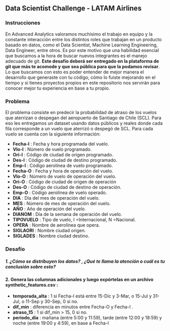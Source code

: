 ## Data Scientist Challenge - LATAM Airlines
### Instrucciones
En Advanced Analytics valoramos muchísimo el trabajo en equipo y la constante interacción entre los distintos roles que trabajan en
un producto basado en datos, como el Data Scientist, Machine Learning Engineering, Data Engineer, entre otros. Es por este motivo
que una habilidad esencial que buscamos a la hora de buscar nuevos integrantes es el manejo adecuado de git. **Este desafío
deberá ser entregado en la plataforma de git que más te acomode y que sea pública para que la podamos revisar**. Lo que
buscamos con esto es poder entender de mejor manera el desarrollo que generaste con tu código, cómo lo fuiste mejorando en el
tiempo y si tienes proyectos propios en este repositorio nos servirán para conocer mejor tu experiencia en base a tu propio.

### Problema

El problema consiste en predecir la probabilidad de atraso de los vuelos que aterrizan o despegan del aeropuerto de Santiago de
Chile (SCL). Para eso les entregamos un dataset usando datos públicos y reales donde cada fila corresponde a un vuelo que
aterrizó o despegó de SCL. Para cada vuelo se cuenta con la siguiente información:

* **Fecha-I** : Fecha y hora programada del vuelo.
* **Vlo-I** : Número de vuelo programado.
* **Ori-I** : Código de ciudad de origen programado.
* **Des-I** : Código de ciudad de destino programado.
* **Emp-I** : Código aerolínea de vuelo programado.
* **Fecha-O** : Fecha y hora de operación del vuelo.
* **Vlo-O** : Número de vuelo de operación del vuelo.
* **Ori-O** : Código de ciudad de origen de operación
* **Des-O** : Código de ciudad de destino de operación.
* **Emp-O** : Código aerolínea de vuelo operado.
* **DIA** : Día del mes de operación del vuelo.
* **MES** : Número de mes de operación del vuelo.
* **AÑO** : Año de operación del vuelo.
* **DIANOM** : Día de la semana de operación del vuelo.
* **TIPOVUELO** : Tipo de vuelo, I =Internacional, N =Nacional.
* **OPERA** : Nombre de aerolínea que opera.
* **SIGLAORI** : Nombre ciudad origen.
* **SIGLADES** : Nombre ciudad destino.

### Desafío

##### 1. ¿Cómo se distribuyen los datos? , ¿Qué te llama la atención o cuál es tu conclusión sobre esto?
#### 2. Genera las columnas adicionales y luego expórtelas en un archivo synthetic_features.csv :
* **temporada_alta** : 1 si Fecha-I está entre 15-Dic y 3-Mar, o 15-Jul y 31-Jul, o 11-Sep y 30-Sep, 0 si no.
* **dif_min** : diferencia en minutos entre Fecha-O y Fecha-I .
* **atraso_15** : 1 si dif_min > 15, 0 si no.
* **periodo_dia** : mañana (entre 5:00 y 11:59), tarde (entre 12:00 y 18:59) y noche (entre 19:00 y 4:59), en base a
Fecha-I


